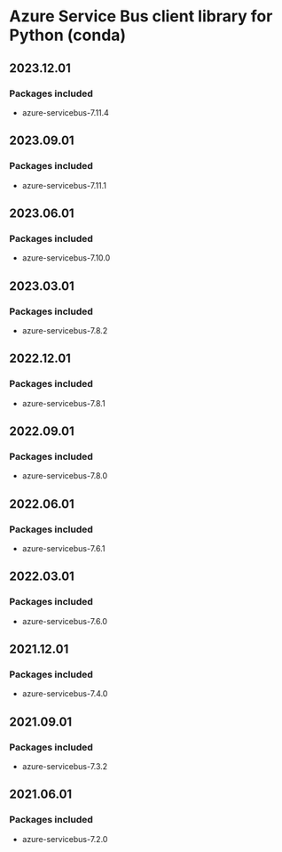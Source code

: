 # Azure Service Bus client library for Python (conda)

## 2023.12.01

### Packages included

- azure-servicebus-7.11.4

## 2023.09.01

### Packages included

- azure-servicebus-7.11.1

## 2023.06.01

### Packages included

- azure-servicebus-7.10.0

## 2023.03.01

### Packages included

- azure-servicebus-7.8.2

## 2022.12.01

### Packages included

- azure-servicebus-7.8.1

## 2022.09.01

### Packages included

- azure-servicebus-7.8.0

## 2022.06.01

### Packages included

- azure-servicebus-7.6.1

## 2022.03.01

### Packages included

- azure-servicebus-7.6.0

## 2021.12.01

### Packages included

- azure-servicebus-7.4.0

## 2021.09.01

### Packages included

- azure-servicebus-7.3.2

## 2021.06.01

### Packages included

- azure-servicebus-7.2.0
